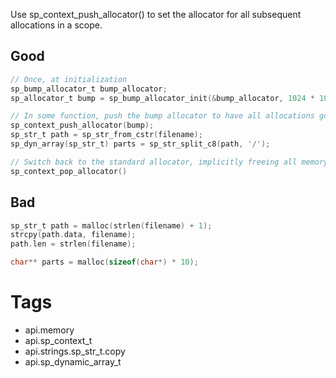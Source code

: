 Use sp_context_push_allocator() to set the allocator for all subsequent allocations in a scope.

## Good
```c
// Once, at initialization
sp_bump_allocator_t bump_allocator;
sp_allocator_t bump = sp_bump_allocator_init(&bump_allocator, 1024 * 1024);

// In some function, push the bump allocator to have all allocations go through it
sp_context_push_allocator(bump);
sp_str_t path = sp_str_from_cstr(filename);
sp_dyn_array(sp_str_t) parts = sp_str_split_c8(path, '/');

// Switch back to the standard allocator, implicitly freeing all memory allocated above
sp_context_pop_allocator()
```

## Bad
```c
sp_str_t path = malloc(strlen(filename) + 1);
strcpy(path.data, filename);
path.len = strlen(filename);

char** parts = malloc(sizeof(char*) * 10);
```

# Tags
- api.memory
- api.sp_context_t
- api.strings.sp_str_t.copy
- api.sp_dynamic_array_t
